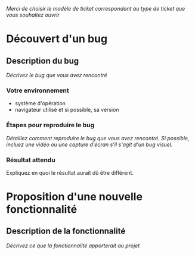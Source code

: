 *Merci de choisir le modèle de ticket correspondant au type de ticket que vous souhaitez ouvrir*

# Découvert d'un bug

## Description du bug

*Décrivez le bug que vous avez rencontré*

### Votre environnement
* système d'opération
* navigateur utilisé et si possible, sa version

### Étapes pour reproduire le bug

*Détaillez comment reproduire le bug que vous avez rencontré. Si possible, incluez une vidéo ou une capture d'écran s'il 
s'agit d'un bug visuel.*

### Résultat attendu
Expliquez en quoi le résultat aurait dû être différent.

# Proposition d'une nouvelle fonctionnalité

## Description de la fonctionnalité

*Décrivez ce que la fonctionnalité apporterait au projet*

